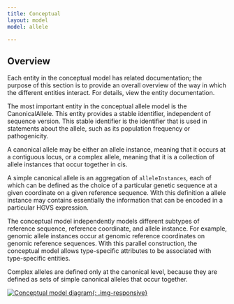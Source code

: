 ```yaml
---
title: Conceptual
layout: model
model: allele

---
```



Overview
---------

Each entity in the conceptual model has related documentation; the purpose of this section is to provide an overall overview of the way in which the different entities interact.  For details, view the entity documentation.

The most important entity in the conceptual allele model is the CanonicalAllele.  This entity provides a stable identifier, independent of sequence version.  This stable identifier is the identifier that is used in statements about the allele, such as its population frequency or pathogenicity.  

A canonical allele may be either an allele instance, meaning that it occurs at a contiguous locus, or a complex allele, meaning that it is a collection of allele instances that occur together in cis.

A simple canonical allele is an aggregation of `alleleInstances`, each of which can be defined as the choice of a particular genetic sequence at a given coordinate on a given reference sequence.   With this definition a allele instance may contains essentially the information that can be encoded in a particular HGVS expression.  

The conceptual model independently models different subtypes of reference sequence, reference coordinate, and allele instance.  For example, genomic allele instances occur at genomic reference coordinates on genomic reference sequences. With this parallel construction, the conceptual model allows type-specific attributes to be associated with type-specific entities.

Complex alleles are defined only at the canonical level, because they are defined as sets of simple canonical alleles that occur together.


[![Conceptual model diagram](/images/AlleleConceptual.svg){: .img-responsive}](/images/AlleleConceptual.svg)

